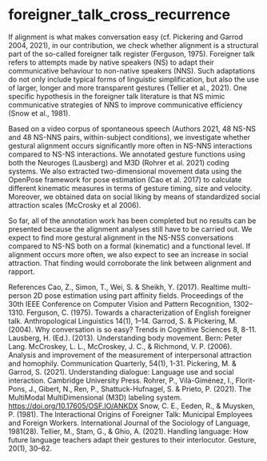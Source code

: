 # foreigner_talk_cross_recurrence

If alignment is what makes conversation easy (cf. Pickering and Garrod 2004, 2021), in our contribution, we check whether alignment is a structural part of the so-called foreigner talk register (Ferguson, 1975). Foreigner talk refers to attempts made by native speakers (NS) to adapt their communicative behaviour to non-native speakers (NNS). Such adaptations do not only include typical forms of linguistic simplification, but also the use of larger, longer and more transparent gestures (Tellier et al., 2021). One specific hypothesis in the foreigner talk literature is that NS mimic communicative strategies of NNS to improve communicative efficiency (Snow et al., 1981). 

Based on a video corpus of spontaneous speech (Authors 2021, 48 NS-NS and 48 NS-NNS pairs, within-subject conditions), we investigate whether gestural alignment occurs significantly more often in NS-NNS interactions compared to NS-NS  interactions. We annotated gesture functions using both the Neuroges (Lausberg) and M3D (Rohrer et al. 2021) coding systems. We also extracted two-dimensional movement data using the OpenPose framework for pose estimation (Cao et al. 2017) to calculate different kinematic measures in terms of gesture timing, size and velocity. Moreover, we obtained data on social liking by means of standardized social attraction scales (McCrosky et al 2006).

So far, all of the annotation work has been completed but no results can be presented because the alignment analyses still have to be carried out. We expect to find more gestural alignment in the NS-NSS conversations compared to NS-NS both on a formal (kinematic) and a functional level.  If alignment occurs more often, we also expect to see an increase in social attraction. That finding would corroborate the link between alignment and rapport.

References
Cao, Z., Simon, T., Wei, S. & Sheikh, Y. (2017). Realtime multi-person 2D pose estimation using part affinity fields. Proceedings of the 30th IEEE Conference on Computer Vision and Pattern Recognition, 1302–1310.
Ferguson, C. (1975). Towards a characterization of English foreigner talk. Anthropological Linguistics 14(1), 1–14.
Garrod, S. & Pickering, M. (2004). Why conversation is so easy? Trends in Cognitive Sciences 8, 8-11.
Lausberg, H. (Ed.). (2013). Understanding body movement. Bern: Peter Lang. 
McCroskey, L. L., McCroskey, J. C., & Richmond, V. P. (2006). Analysis and improvement of the measurement of interpersonal attraction and homophily. Communication Quarterly, 54(1), 1-31.
Pickering, M. & Garrod, S. (2021). Understanding dialogue: Language use and social interaction. Cambridge University Press.
Rohrer, P., Vilà-Giménez, I., Florit-Pons, J., Gibert, N., Ren, P., Shattuck-Hufnagel, S. & Prieto, P. (2021). The MultiModal MultiDimensional (M3D) labeling system. https://doi.org/10.17605/OSF.IO/ANKDX
Snow, C. E., Eeden, R., & Muysken, P. (1981). The Interactional Origins of Foreigner Talk: Municipal Employees and Foreign Workers. International Journal of the Sociology of Language, 1981(28).
Tellier, M., Stam, G., & Ghio, A. (2021). Handling language: How future language teachers adapt their gestures to their interlocutor. Gesture, 20(1), 30–62.
